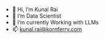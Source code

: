 - 👋 Hi, I’m Kunal Rai
- 👀 I’m Data Scientist 
- 🌱 I’m currently Working with LLMs
- 📫 kunal.rai@kornferry.com

<!---
kf-kunalrai/kf-kunalrai is a ✨ special ✨ repository because its `README.md` (this file) appears on your GitHub profile.
You can click the Preview link to take a look at your changes.
--->
